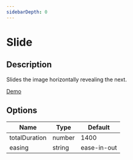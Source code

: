```yaml
---
sidebarDepth: 0
---
```


# Slide

## Description

Slides the image horizontally revealing the next.

[Demo](../../../demos/transitions/slide)

## Options

| Name | Type | Default |
|------|------|---------|
| totalDuration | number | 1400 |
| easing | string | ease-in-out |
